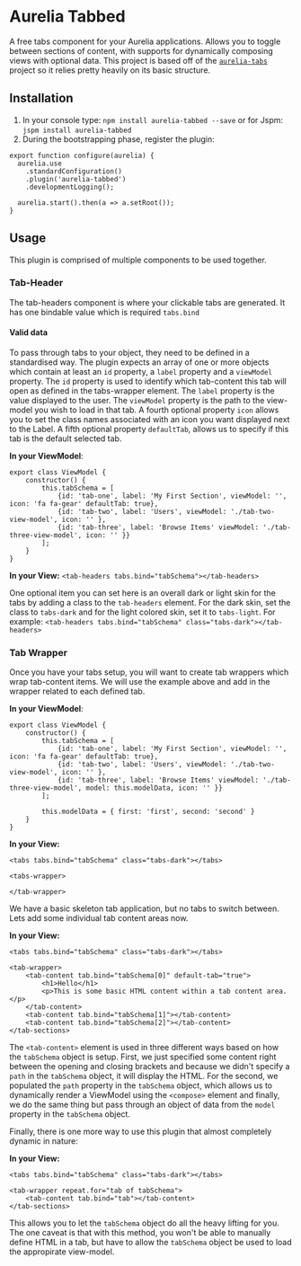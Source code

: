 # Aurelia Tabbed
A free tabs component for your Aurelia applications. Allows you to toggle between sections of content, with supports for dynamically composing views with optional data.  This project is based off of the [`aurelia-tabs`](https://github.com/Vheissu/aurelia-tabs) project so it relies pretty heavily on its basic structure.

## Installation
1. In your console type: ``npm install aurelia-tabbed --save`` or for Jspm: ``jspm install aurelia-tabbed``
2. During the bootstrapping phase, register the plugin:
```
export function configure(aurelia) {
  aurelia.use
    .standardConfiguration()
    .plugin('aurelia-tabbed')
    .developmentLogging();

  aurelia.start().then(a => a.setRoot());
}
```

## Usage
This plugin is comprised of multiple components to be used together.

### Tab-Header
The tab-headers component is where your clickable tabs are generated. It has one bindable value which is required ``tabs.bind``

#### Valid data
To pass through tabs to your object, they need to be defined in a standardised way. The plugin expects an array of one or more objects which contain at least an ``id`` property, a ``label`` property and a ``viewModel`` property. The ``id`` property is used to identify which tab-content this tab will open as defined in the tabs-wrapper element. The ``label`` property is the value displayed to the user. The ``viewModel`` property is the path to the view-model you wish to load in that tab. A fourth optional property ``icon`` allows you to set the class names associated with an icon you want displayed next to the Label.  A fifth optional property ``defaultTab``, allows us to specify if this tab is the default selected tab.

**In your ViewModel**:
```
export class ViewModel {
    constructor() {
        this.tabSchema = [
            {id: 'tab-one', label: 'My First Section', viewModel: '', icon: 'fa fa-gear' defaultTab: true},
            {id: 'tab-two', label: 'Users', viewModel: './tab-two-view-model', icon: '' },
            {id: 'tab-three', label: 'Browse Items' viewModel: './tab-three-view-model', icon: '' }}
        ];
    }
}
```

**In your View:**
``<tab-headers tabs.bind="tabSchema"></tab-headers>``

One optional item you can set here is an overall dark or light skin for the tabs by adding a class to the ``tab-headers`` element.  For the dark skin, set the class to ``tabs-dark`` and for the light colored skin, set it to ``tabs-light``.
For example: ``<tab-headers tabs.bind="tabSchema" class="tabs-dark"></tab-headers>``

### Tab Wrapper
Once you have your tabs setup, you will want to create tab wrappers which wrap tab-content items. We will use the example above and add in the wrapper related to each defined tab.

**In your ViewModel**:
```
export class ViewModel {
    constructor() {
        this.tabSchema = [
            {id: 'tab-one', label: 'My First Section', viewModel: '', icon: 'fa fa-gear' defaultTab: true},
            {id: 'tab-two', label: 'Users', viewModel: './tab-two-view-model', icon: '' },
            {id: 'tab-three', label: 'Browse Items' viewModel: './tab-three-view-model', model: this.modelData, icon: '' }}
        ];

		this.modelData = { first: 'first', second: 'second' }
    }
}
```

**In your View:**
```
<tabs tabs.bind="tabSchema" class="tabs-dark"></tabs>

<tabs-wrapper>

</tab-wrapper>
```

We have a basic skeleton tab application, but no tabs to switch between. Lets add some individual tab content areas now.

**In your View:**
```
<tabs tabs.bind="tabSchema" class="tabs-dark"></tabs>

<tab-wrapper>
    <tab-content tab.bind="tabSchema[0]" default-tab="true">
        <h1>Hello</h1>
        <p>This is some basic HTML content within a tab content area.</p>
    </tab-content>
    <tab-content tab.bind="tabSchema[1]"></tab-content>
    <tab-content tab.bind="tabSchema[2]"></tab-content>
</tab-sections>
```

The ``<tab-content>`` element is used in three different ways based on how the ``tabSchema`` object is setup. First, we just specified some content right between the opening and closing brackets and because we didn't specify a ``path`` in the ``tabSchema`` object, it will display the HTML. For the second, we populated the ``path`` property in the ``tabSchema`` object, which allows us to dynamically render a ViewModel using the ``<compose>`` element and finally, we do the same thing but pass through an object of data from the ``model`` property in the ``tabSchema`` object.

Finally, there is one more way to use this plugin that almost completely dynamic in nature:

**In your View:**
```
<tabs tabs.bind="tabSchema" class="tabs-dark"></tabs>

<tab-wrapper repeat.for="tab of tabSchema">
	<tab-content tab.bind="tab"></tab-content>
</tab-sections>
```

This allows you to let the ``tabSchema`` object do all the heavy lifting for you.  The one caveat is that with this method, you won't be able to manually define HTML in a tab, but have to allow the ``tabSchema`` object be used to load the appropirate view-model.
